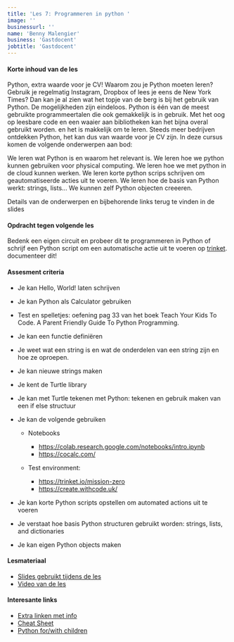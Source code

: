 ```yaml
---
title: 'Les 7: Programmeren in python '
image: ''
businessurl: ''
name: 'Benny Malengier'
business: 'Gastdocent'
jobtitle: 'Gastdocent'
---
```

> 
#### Korte inhoud van de les
Python, extra waarde voor je CV!
Waarom zou je Python moeten leren? Gebruik je regelmatig Instagram, Dropbox of lees je eens de New York Times? Dan kan je al zien wat het topje van de berg is bij het gebruik van Python. De mogelijkheden zijn eindeloos. Python is één van de meest gebruikte programmeertalen die ook gemakkelijk is in gebruik. Met het oog op leesbare code en een waaier aan bibliotheken kan het bijna overal gebruikt worden. en het is makkelijk om te leren. Steeds meer bedrijven ontdekken Python, het kan dus van waarde voor je CV zijn.
In deze cursus komen de volgende onderwerpen aan bod: 

We leren wat Python is en waarom het relevant is.
We leren hoe we python kunnen gebruiken voor physical computing.
We leren hoe we met python in de cloud kunnen werken.
We leren korte python scrips schrijven om geautomatiseerde acties uit te voeren.
We leren hoe de basis van Python werkt: strings, lists...
We kunnen zelf Python objecten creeeren. 

Details van de onderwerpen en bijbehorende links terug te vinden in de slides 


#### Opdracht tegen volgende les
Bedenk een eigen circuit en probeer dit te programmeren in Python of schrijf een Python script om een automatische actie uit te voeren op [trinket](https://trinket.io/mission-zero). documenteer dit!


#### Assesment criteria
- Je kan Hello, World!  laten schrijven
- Je kan Python als Calculator gebruiken 
- Test en spelletjes: oefening pag 33 van het boek Teach Your Kids To Code. A Parent Friendly Guide To Python Programming.
- Je kan een functie definiëren 
- Je weet wat een string is en wat de onderdelen van een string zijn en hoe ze oproepen. 
- Je kan nieuwe strings maken
- Je kent de Turtle library 
- Je kan met Turtle tekenen met Python: tekenen en gebruik maken van  een if else structuur
- Je kan de volgende gebruiken 
    - Notebooks
        - https://colab.research.google.com/notebooks/intro.ipynb
        - https://cocalc.com/

    - Test environment:
        - https://trinket.io/mission-zero
        - https://create.withcode.uk/

- Je kan korte Python scripts opstellen om automated actions uit te voeren 
- Je verstaat hoe basis Python structuren gebruikt worden: strings, lists, and dictionaries
- Je kan eigen Python objects maken

#### Lesmateriaal
- [Slides gebruikt tijdens de les](https://docs.google.com/presentation/d/1Pz5g-dN1h34CTJmncum26wVAJ9msd-Y4_j582E-M26c/edit?usp=sharing)
- [Video van de les](https://www.youtube.com/watch?v=50gi55Gi2qE&list=PL0O-QGaZVUNqtiBx38yR6FxbQUYL_ipzJ&index=3&t=0s)


#### Interesante links 
- [Extra linken met info](https://docs.google.com/document/d/1syMNV7y8MPgtqAvjk7uyvWANgUx0UA5mQLa3el6UzUQ/edit?usp=sharing)
- [Cheat Sheet](https://drive.google.com/a/decreatievestem.be/file/d/15yLHl_vthZ76yG9oM1B1ByGK5gt81XJC/view?usp=sharing)
- [Python for/with children](https://drive.google.com/a/decreatievestem.be/file/d/1hTTopck3TdYRf7c_PJeLeY_EA0IQWODt/view?usp=sharing)